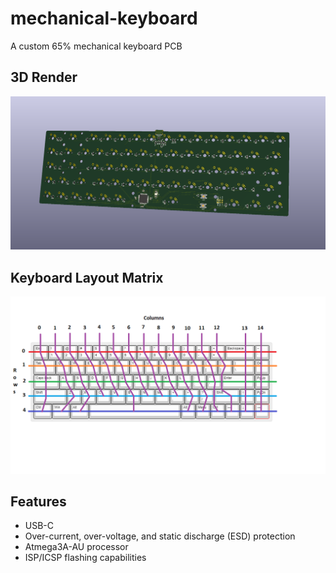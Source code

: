 # mechanical-keyboard
A custom 65% mechanical keyboard PCB

## 3D Render
![Matrix](https://github.com/MuradilU/mechanical-keyboard/blob/main/render.png)

## Keyboard Layout Matrix
![Matrix](https://github.com/MuradilU/mechanical-keyboard/blob/main/keyboard_matrix.png)

## Features
- USB-C
- Over-current, over-voltage, and static discharge (ESD) protection
- Atmega3A-AU processor
- ISP/ICSP flashing capabilities
